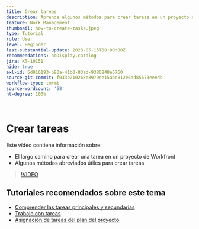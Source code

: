 ```yaml
---
title: Crear tareas
description: Aprenda algunos métodos para crear tareas en un proyecto en Adobe Workfront.
feature: Work Management
thumbnail: how-to-create-tasks.jpeg
type: Tutorial
role: User
level: Beginner
last-substantial-update: 2023-05-15T00:00:00Z
recommendations: noDisplay,catalog
jira: KT-10151
hide: true
exl-id: 5d916193-b80a-41b0-83ad-9380848e5760
source-git-commit: f033b210268e8979ee15abe812e6ad85673eeedb
workflow-type: tm+mt
source-wordcount: '58'
ht-degree: 100%

---
```


# Crear tareas

Este vídeo contiene información sobre:

* El largo camino para crear una tarea en un proyecto de Workfront
* Algunos métodos abreviados útiles para crear tareas

>[!VIDEO](https://video.tv.adobe.com/v/3419372/?quality=12&learn=on)

## Tutoriales recomendados sobre este tema

* [Comprender las tareas principales y secundarias](/help/manage-work/tasks/understand-parent-child-tasks.md)
* [Trabajo con tareas](/help/manage-work/tasks/work-with-tasks.md)
* [Asignación de tareas del plan del proyecto](/help/manage-work/tasks/assign-tasks-from-the-project-plan.md)
